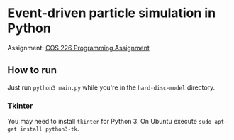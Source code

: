 # Event-driven particle simulation in Python

Assignment: [COS 226 Programming Assignment](https://introcs.cs.princeton.edu/java/assignments/collisions.html)

## How to run
Just run `python3 main.py` while you're in the `hard-disc-model` directory.

### Tkinter
You may need to install `tkinter` for Python 3. On Ubuntu execute `sudo apt-get install python3-tk`.
